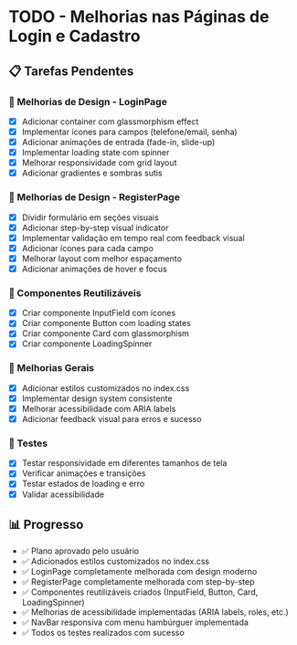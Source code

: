 # TODO - Melhorias nas Páginas de Login e Cadastro

## 📋 Tarefas Pendentes

### 🎨 Melhorias de Design - LoginPage
- [x] Adicionar container com glassmorphism effect
- [x] Implementar ícones para campos (telefone/email, senha)
- [x] Adicionar animações de entrada (fade-in, slide-up)
- [x] Implementar loading state com spinner
- [x] Melhorar responsividade com grid layout
- [x] Adicionar gradientes e sombras sutis

### 🎨 Melhorias de Design - RegisterPage
- [x] Dividir formulário em seções visuais
- [x] Adicionar step-by-step visual indicator
- [x] Implementar validação em tempo real com feedback visual
- [x] Adicionar ícones para cada campo
- [x] Melhorar layout com melhor espaçamento
- [x] Adicionar animações de hover e focus

### 🧩 Componentes Reutilizáveis
- [x] Criar componente InputField com ícones
- [x] Criar componente Button com loading states
- [x] Criar componente Card com glassmorphism
- [x] Criar componente LoadingSpinner

### 🎯 Melhorias Gerais
- [x] Adicionar estilos customizados no index.css
- [x] Implementar design system consistente
- [x] Melhorar acessibilidade com ARIA labels
- [x] Adicionar feedback visual para erros e sucesso

### 🧪 Testes
- [x] Testar responsividade em diferentes tamanhos de tela
- [x] Verificar animações e transições
- [x] Testar estados de loading e erro
- [x] Validar acessibilidade

## 📊 Progresso
- ✅ Plano aprovado pelo usuário
- ✅ Adicionados estilos customizados no index.css
- ✅ LoginPage completamente melhorada com design moderno
- ✅ RegisterPage completamente melhorada com step-by-step
- ✅ Componentes reutilizáveis criados (InputField, Button, Card, LoadingSpinner)
- ✅ Melhorias de acessibilidade implementadas (ARIA labels, roles, etc.)
- ✅ NavBar responsiva com menu hambúrguer implementada
- ✅ Todos os testes realizados com sucesso
